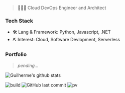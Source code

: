 > 👨🏻‍💻 Cloud DevOps Engineer and Architect

### Tech Stack

- 🛠 Lang & Framework: Python, Javascript, .NET
- ⛏ Interest: Cloud, Software Devlopment, Serverless



### Portfolio

> *pending...*

![Guilherme's github stats](https://github-readme-stats.vercel.app/api?username=mopig&show_icons=true&theme=dracula&hide=stars,issues)


![build](https://github.com/mopig/mopig/workflows/build/badge.svg)
![GitHub last commit](https://img.shields.io/github/last-commit/mopig/mopig)
![pv](https://pageview.vercel.app/?github_user=mopig)
